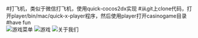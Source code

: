#打飞机，类似于微信打飞机，使用quick-cocos2dx实现
#从git上clone代码，打开player/bin/mac/quick-x-player程序，然后使用player打开casinogame目录
#have fun
<br>
![游戏菜单](https://github.com/mercykevin/shipgame/tree/master/casinogame/res/shipgame_1.png)
![游戏](https://github.com/mercykevin/shipgame/tree/master/casinogame/res/shipgame_2.png)
![关于我们](https://github.com/mercykevin/shipgame/tree/master/casinogame/res/shipgame_3.png)